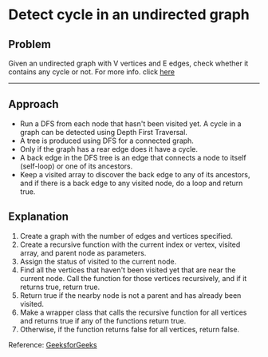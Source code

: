 # Detect cycle in an undirected graph 
## Problem
Given an undirected graph with V vertices and E edges, check whether it contains any cycle or not. 
For more info. click [here](https://practice.geeksforgeeks.org/problems/detect-cycle-in-an-undirected-graph/1#)

---
## Approach
- Run a DFS from each node that hasn't been visited yet. A cycle in a graph can be detected using Depth First Traversal. 
- A tree is produced using DFS for a connected graph. 
- Only if the graph has a rear edge does it have a cycle. 
- A back edge in the DFS tree is an edge that connects a node to itself (self-loop) or one of its ancestors.
- Keep a visited array to discover the back edge to any of its ancestors, and if there is a back edge to any visited node, do a loop and return true.

## Explanation
1. Create a graph with the number of edges and vertices specified.
2. Create a recursive function with the current index or vertex, visited array, and parent node as parameters.
3. Assign the status of visited to the current node.
4. Find all the vertices that haven't been visited yet that are near the current node. Call the function for those vertices recursively, and if it returns true, return true.
5. Return true if the nearby node is not a parent and has already been visited.
6. Make a wrapper class that calls the recursive function for all vertices and returns true if any of the functions return true.
7. Otherwise, if the function returns false for all vertices, return false.

Reference: [GeeksforGeeks](https://www.geeksforgeeks.org/detect-cycle-undirected-graph/)
